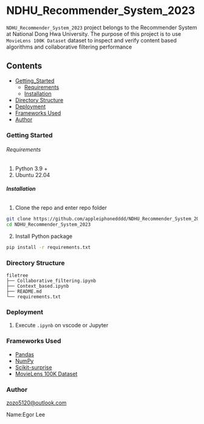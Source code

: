 # NDHU_Recommender_System_2023

`NDHU_Recommender_System_2023` project belongs to the Recommender System at National Dong Hwa University. The purpose of this project is to use `MovieLens 100K Dataset` dataset to inspect and verify content based algorithms and collaborative filtering performance

## Contents

- [Getting_Started](#GettingStarted)
  - [Requirements](#Requirements)
  - [Installation](#Installation)
- [Directory Structure](#Directory-Structure)
- [Deployment](#Deployment)
- [Frameworks Used](#Frameworks-Used)
- [Author](#Author)


### Getting Started

###### Requirements

1. Python 3.9 +
2. Ubuntu 22.04

###### **Installation**

1. Clone the repo and enter repo folder

```sh
git clone https://github.com/appleiphonedddd/NDHU_Recommender_System_2023.git
cd NDHU_Recommender_System_2023
```

2. Install Python package

```sh
pip install -r requirements.txt
```

### Directory Structure

```
filetree 
├── Collaborative_filtering.ipynb
├── Context_based.ipynb
├── README.md
└── requirements.txt
```

### Deployment

1. Execute `.ipynb` on vscode or Jupyter


### Frameworks Used

- [Pandas](https://pandas.pydata.org/)
- [NumPy](https://numpy.org/)
- [Scikit-surprise](https://surprise.readthedocs.io/en/stable/)
- [MovieLens 100K Dataset](https://grouplens.org/datasets/movielens/100k/)

### Author

zozo5120@outlook.com

Name:Egor Lee
